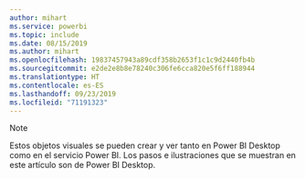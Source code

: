 ```yaml
---
author: mihart
ms.service: powerbi
ms.topic: include
ms.date: 08/15/2019
ms.author: mihart
ms.openlocfilehash: 19837457943a89cdf358b2653f1c1c9d2440fb4b
ms.sourcegitcommit: e2de2e8b8e78240c306fe6cca820e5f6ff188944
ms.translationtype: HT
ms.contentlocale: es-ES
ms.lasthandoff: 09/23/2019
ms.locfileid: "71191323"
---
```

>[!NOTE]
>Estos objetos visuales se pueden crear y ver tanto en Power BI Desktop como en el servicio Power BI. Los pasos e ilustraciones que se muestran en este artículo son de Power BI Desktop. 
